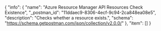 {
  "info": {
    "name": "Azure Resource Manager API Resources Check Existence",
    "_postman_id": "11ddaec9-8306-4ecf-9c94-2ca848ea08e5",
    "description": "Checks whether a resource exists.",
    "schema": "https://schema.getpostman.com/json/collection/v2.0.0/"
  },
  "item": []
}